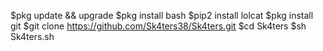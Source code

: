 $pkg update && upgrade
$pkg install bash
$pip2 install lolcat
$pkg install git
$git clone https://github.com/Sk4ters38/Sk4ters.git
$cd Sk4ters
$sh Sk4ters.sh
